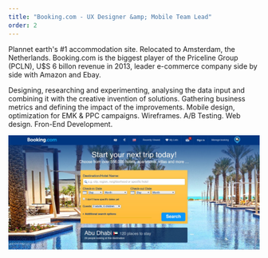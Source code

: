 ```yaml
---
title: "Booking.com - UX Designer &amp; Mobile Team Lead"
order: 2
---
```

<p>Plannet earth's #1 accommodation site. Relocated to Amsterdam, the Netherlands. Booking.com is the biggest player of the Priceline Group (PCLN), U$S 6 billon revenue in 2013, leader e-commerce company side by side with Amazon and Ebay.</p> <p>Designing, researching and experimenting, analysing the data input and combining it with the creative invention of solutions. Gathering business metrics and defining the impact of the improvements. Mobile design, optimization for EMK & PPC campaigns. Wireframes. A/B Testing. Web design. Fron-End Development.</p>

![Booking](./booking-orig.jpg)
